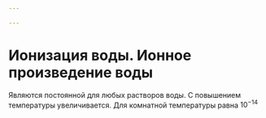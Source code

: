 ```yaml
---

---
```

# Ионизация воды. Ионное произведение воды
Являются постоянной для любых растворов воды. С повышением температуры увеличивается. Для комнатной температуры равна $10^{-14}$